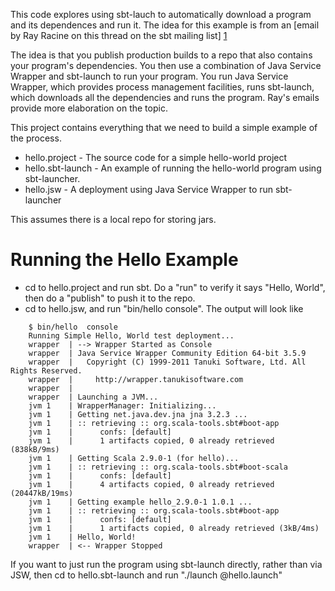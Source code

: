 This code explores using sbt-lauch to automatically download a program and its dependences 
and run it. The idea for this example is from an [email by Ray Racine on this thread on the sbt mailing list] [1]

The idea is that you publish production builds to a repo that also contains your program's
dependencies. You then use a combination of Java Service Wrapper and sbt-launch to run
your program. You run Java Service Wrapper, which provides process management facilities, 
runs sbt-launch, which downloads all the dependencies and runs the program. Ray's emails
provide more elaboration on the topic.

This project contains everything that we need to build a simple example of the process.

* hello.project - The source code for a simple hello-world project
* hello.sbt-launch - An example of running the hello-world program using sbt-launcher.
* hello.jsw - A deployment using Java Service Wrapper to run sbt-launcher

This assumes there is a local repo for storing jars.

Running the Hello Example
=========================

- cd to hello.project and run sbt. Do a "run" to verify it says "Hello, World", then do a "publish" to push it to the repo.
- cd to hello.jsw, and run "bin/hello console". The output will look like

```
	$ bin/hello  console
	Running Simple Hello, World test deployment...
	wrapper  | --> Wrapper Started as Console
	wrapper  | Java Service Wrapper Community Edition 64-bit 3.5.9
	wrapper  |   Copyright (C) 1999-2011 Tanuki Software, Ltd. All Rights Reserved.
	wrapper  |     http://wrapper.tanukisoftware.com
	wrapper  |
	wrapper  | Launching a JVM...
	jvm 1    | WrapperManager: Initializing...
	jvm 1    | Getting net.java.dev.jna jna 3.2.3 ...
	jvm 1    | :: retrieving :: org.scala-tools.sbt#boot-app
	jvm 1    |      confs: [default]
	jvm 1    |      1 artifacts copied, 0 already retrieved (838kB/9ms)
	jvm 1    | Getting Scala 2.9.0-1 (for hello)...
	jvm 1    | :: retrieving :: org.scala-tools.sbt#boot-scala
	jvm 1    |      confs: [default]
	jvm 1    |      4 artifacts copied, 0 already retrieved (20447kB/19ms)
	jvm 1    | Getting example hello_2.9.0-1 1.0.1 ...
	jvm 1    | :: retrieving :: org.scala-tools.sbt#boot-app
	jvm 1    |      confs: [default]
	jvm 1    |      1 artifacts copied, 0 already retrieved (3kB/4ms)
	jvm 1    | Hello, World!
	wrapper  | <-- Wrapper Stopped
```

If you want to just run the program using sbt-launch directly, rather than via JSW, then cd to hello.sbt-launch and run "./launch @hello.launch"

[1]: https://groups.google.com/d/topic/simple-build-tool/ofJjd4u31hA/discussion
